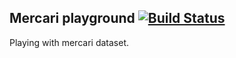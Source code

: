 ## Mercari playground [![Build Status](https://travis-ci.com/kqf/mercari.svg?token=7bkqqhrPB19pD1YKrAZM&branch=master)](https://travis-ci.com/kqf/mercari)
Playing with mercari dataset.
